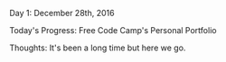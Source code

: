 Day 1: December 28th, 2016

Today's Progress: Free Code Camp's Personal Portfolio

Thoughts: It's been a long time but here we go.
